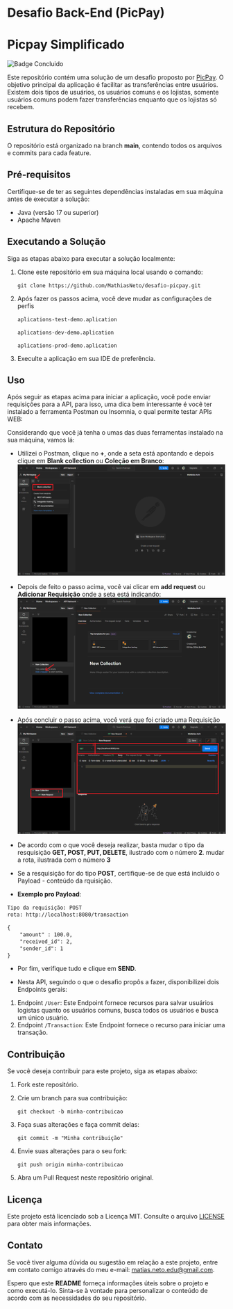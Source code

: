 # Desafio Back-End (PicPay)
<h1> Picpay Simplificado </h1>

![Badge Concluido](http://img.shields.io/static/v1?label=STATUS&message=Cocluido&color=GREEN&style=for-the-badge)


Este repositório contém uma solução de um desafio proposto por [PicPay](https://picpay.com/). O objetivo principal da aplicação é facilitar as transferências entre usuários. Existem dois tipos de usuários, os usuários comuns e os lojistas, somente usuários comuns podem fazer transferências enquanto que os lojistas só recebem.

## Estrutura do Repositório

O repositório está organizado na branch **main**, contendo todos os arquivos e commits para cada feature. 

## Pré-requisitos

Certifique-se de ter as seguintes dependências instaladas em sua máquina antes de executar a solução:

- Java (versão 17 ou superior)
- Apache Maven

## Executando a Solução

Siga as etapas abaixo para executar a solução localmente:

1. Clone este repositório em sua máquina local usando o comando:

   ```
   git clone https://github.com/MathiasNeto/desafio-picpay.git
   ```
2. Após fazer os passos acima, você deve mudar as configurações de perfis
   ```
   aplications-test-demo.aplication
   ```
   ```
   aplications-dev-demo.aplication
   ```
   ```
   aplications-prod-demo.aplication
   ```
2. Execulte a aplicação em sua IDE de preferência.

## Uso

Após seguir as etapas acima para iniciar a aplicação, você pode enviar requisições para a API, para isso, uma dica bem interessante é você ter instalado a ferramenta Postman ou Insomnia, o qual permite testar APIs WEB:

Considerando que você já tenha o umas das duas ferramentas instalado na sua máquina, vamos lá:

- Utilizei o Postman, clique no **+**, onde a seta está apontando e depois clique em **Blank collection** ou **Coleção em Branco**:
![alt text](images/image1-2.png)

- Depois de feito o passo acima, você vai clicar em **add request** ou **Adicionar Requisição** onde a seta está indicando:
![alt text](images/image2.png)

- Após concluir o passo acima, você verá que foi criado uma Requisição
![alt text](images/image2-1.png)

- De acordo com o que você deseja realizar, basta mudar o tipo da resquisição **GET, POST, PUT, DELETE**, ilustrado com o número **2**. mudar a rota, ilustrada com o número **3**

- Se a resquisição for do tipo **POST**, certifique-se de que está incluido o Payload - conteúdo da rquisição.
- **Exemplo pro Payload**:
```
Tipo da requisição: POST
rota: http://localhost:8080/transaction
```
```
{
    "amount" : 100.0,
    "received_id": 2, 
    "sender_id": 1
}
```
- Por fim, verifique tudo e clique em **SEND**.

- Nesta API, seguindo o que o desafio propôs a fazer, disponibilizei dois Endpoints gerais:
1. Endpoint ``/User``: Este Endpoint fornece recursos para salvar usuários logistas quanto os usuários comuns, busca todos os usuários e busca um único usuário.
2. Endpoint ``/Transaction``: Este Endpoint fornece o recurso para iniciar uma transação.


## Contribuição

Se você deseja contribuir para este projeto, siga as etapas abaixo:

1. Fork este repositório.
2. Crie um branch para sua contribuição:

   ```
   git checkout -b minha-contribuicao
   ```

3. Faça suas alterações e faça commit delas:

   ```
   git commit -m "Minha contribuição"
   ```

4. Envie suas alterações para o seu fork:

   ```
   git push origin minha-contribuicao
   ```

5. Abra um Pull Request neste repositório original.

## Licença

Este projeto está licenciado sob a Licença MIT. Consulte o arquivo [LICENSE](LICENSE) para obter mais informações.

## Contato

Se você tiver alguma dúvida ou sugestão em relação a este projeto, entre em contato comigo através do meu e-mail: [matias.neto.edu@gmail.com](Matias:matias.neto.edu@gmail.com).

Espero que este **README** forneça informações úteis sobre o projeto e como executá-lo. Sinta-se à vontade para personalizar o conteúdo de acordo com as necessidades do seu repositório.
